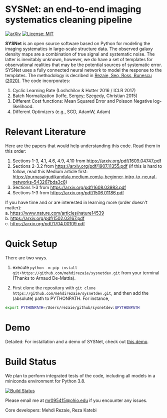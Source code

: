 SYSNet: an end-to-end imaging systematics cleaning pipeline
===========================================================

[![arXiv](https://img.shields.io/badge/arXiv-1907.11355-b31b1b.svg)](https://arxiv.org/pdf/1907.11355)
[![License: MIT](https://img.shields.io/badge/License-MIT-yellow.svg)](https://opensource.org/licenses/MIT)

**SYSNet** is an open source software based on Python for modeling the imaging systematics in large-scale structure data. The observed galaxy density maps are a combination of true signal and systematic noise. The latter is inevitably unknown, however, we do have a set of templates for observational realities that may be the potential sources of systematic error. SYSNet uses a fully connected neural network to model the response to the templates. The methodology is decribed in [Rezaie, Seo, Ross, Bunescu (2020)](https://doi.org/10.1093/mnras/staa1231). The code incorporates:

1. Cyclic Learning Rate (Loshchilov & Hutter 2016 / ICLR 2017)
2. Batch Normalization (Ioffe, Sergey; Szegedy, Christian 2015)
3. Different Cost functions: Mean Squared Error and Poisson Negative log-likelihood.
4. Different Optimizers (e.g., SGD, AdamW, Adam)

Relevant Literature
===================
Here are the papers that would help understanding this code. Read them in this order:               
1. Sections 1-3, 4.1, 4.6, 4.9, 4.10 from https://arxiv.org/pdf/1609.04747.pdf               
2. Sections 2-3.2 from https://arxiv.org/pdf/1907.11355.pdf (if this is hard to follow, read this Medium article first: https://purnasaigudikandula.medium.com/a-beginner-intro-to-neural-networks-543267bda3c8)               
3. Sections 1-3 from https://arxiv.org/pdf/1608.03983.pdf               
4. Sections 1-3 from https://arxiv.org/pdf/1506.01186.pdf               

If you have time and or are interested in learning more (order doesn't matter):   
a. https://www.nature.com/articles/nature14539               
b. https://arxiv.org/pdf/1502.03167.pdf               
c. https://arxiv.org/pdf/1704.00109.pdf               


Quick Setup
===========
There are two ways.
1. execute `python -m pip install git+https://github.com/mehdirezaie/sysnetdev.git` from your terminal (Thanks to Arnaud De-Mattia).

2. First clone the repository with `git clone https://github.com/mehdirezaie/sysnetdev.git`, and then add the (absolute) path to PYTHONPATH. For instance,
```bash
export PYTHONPATH=/Users/rezaie/github/sysnetdev:$PYTHONPATH
```

Demo
=====
Detailed: For installation and a demo of SYSNet, check out [this demo](https://nbviewer.jupyter.org/github/mehdirezaie/sysnetdev/blob/master/notebooks/demo_decalsdr7.ipynb).


Build Status
============
We plan to perform integrated tests of the code, including all models in a miniconda environment for Python 3.8.

[![Build Status](https://travis-ci.org/mehdirezaie/sysnetdev.svg?branch=master)](https://travis-ci.org/mehdirezaie/sysnetdev)


Please email me at mr095415@ohio.edu if you encounter any issues.

Core developers: Mehdi Rezaie, Reza Katebi
